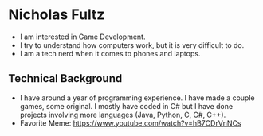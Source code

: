 # Nicholas Fultz
- I am interested in Game Development.
- I try to understand how computers work, but it is very difficult to do.
- I am a tech nerd when it comes to phones and laptops.

## Technical Background
- I have around a year of programming experience. I have made a couple games, some original. I mostly have coded in C# but I have done projects involving more languages (Java, Python, C, C#, C++).
- Favorite Meme: https://www.youtube.com/watch?v=hB7CDrVnNCs
